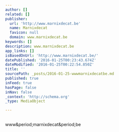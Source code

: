 ```yaml
---
author: []
related: []
publisher:
  url: 'http://www.marnixdecat.be'
  name: Marnixdecat
  favicon: null
  domain: www.marnixdecat.be
keywords: []
description: www.marnixdecat.be
app_links: []
isBasedOnUrl: 'http://www.marnixdecat.be/'
datePublished: '2016-01-25T00:23:43.674Z'
dateModified: '2016-01-25T00:22:54.850Z'
title: ''
sourcePath: _posts/2016-01-25-wwwmarnixdecatbe.md
published: true
inFeed: true
hasPage: false
inNav: false
_context: 'http://schema.org'
_type: MediaObject

---
```

<article style=""><h1></h1><p>www&amp;period;marnixdecat&amp;period;be</p></article>